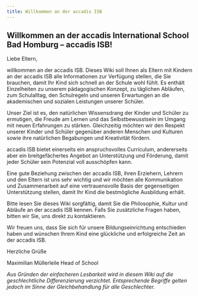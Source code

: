 ```yaml
---
title: Willkommen an der accadis ISB
---
```

## Willkommen an der accadis International School Bad Homburg – accadis ISB! 

Liebe Eltern,

willkommen an der accadis ISB. Dieses Wiki soll Ihnen als Eltern mit Kindern an der accadis ISB alle Informationen zur Verfügung stellen, die Sie brauchen, damit Ihr Kind sich schnell an der Schule wohl fühlt. Es enthält Einzelheiten zu unserem pädagogischen Konzept, zu täglichen Abläufen, zum Schulalltag, den Schulregeln und unseren Erwartungen an die akademischen und sozialen Leistungen unserer Schüler.

Unser Ziel ist es, den natürlichen Wissensdrang der Kinder und Schüler zu ermutigen, die Freude am Lernen und das Selbstbewusstsein im Umgang mit neuen Erfahrungen zu stärken. Gleichzeitig möchten wir den Respekt unserer Kinder und Schüler gegenüber anderen Menschen und Kulturen sowie ihre natürlichen Begabungen und Kreativität fördern.

accadis ISB bietet einerseits ein anspruchsvolles Curriculum, andererseits aber ein breitgefächertes Angebot an Unterstützung und Förderung, damit jeder Schüler sein Potenzial voll ausschöpfen kann.

Eine gute Beziehung zwischen der accadis ISB, ihren Erziehern, Lehrern und den Eltern ist uns sehr wichtig und wir möchten alle Kommunikation und Zusammenarbeit auf eine vertrauensvolle Basis der gegenseitigen Unterstützung stellen, damit Ihr Kind die bestmögliche Ausbildung erhält.

Bitte lesen Sie dieses Wiki sorgfältig, damit Sie die Philosophie, Kultur und Abläufe an der accadis ISB kennen. Falls Sie zusätzliche Fragen haben, bitten wir Sie, uns direkt zu kontaktieren.

Wir freuen uns, dass Sie sich für unsere Bildungseinrichtung entschieden haben und wünschen Ihrem Kind eine glückliche und erfolgreiche Zeit an der accadis ISB.

Herzliche Grüße

Maximilian Müllerleile
Head of School

_Aus Gründen der einfacheren Lesbarkeit wird in diesem Wiki auf die geschlechtliche Differenzierung verzichtet. Entsprechende Begriffe gelten jedoch im Sinne der Gleichbehandlung für alle Geschlechter._

